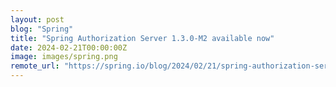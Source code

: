 ```yaml
---
layout: post
blog: "Spring"
title: "Spring Authorization Server 1.3.0-M2 available now"
date: 2024-02-21T00:00:00Z
image: images/spring.png
remote_url: "https://spring.io/blog/2024/02/21/spring-authorization-server-1-3-0-m2-available-now"
---
```

